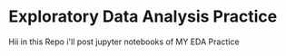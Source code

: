 # Exploratory Data Analysis Practice
Hii in this Repo i'll post jupyter notebooks of MY EDA Practice
 
